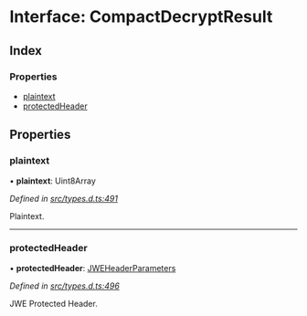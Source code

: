 # Interface: CompactDecryptResult

## Index

### Properties

* [plaintext](_types_d_.compactdecryptresult.md#plaintext)
* [protectedHeader](_types_d_.compactdecryptresult.md#protectedheader)

## Properties

### plaintext

•  **plaintext**: Uint8Array

*Defined in [src/types.d.ts:491](https://github.com/panva/jose/blob/v3.1.3/src/types.d.ts#L491)*

Plaintext.

___

### protectedHeader

•  **protectedHeader**: [JWEHeaderParameters](_types_d_.jweheaderparameters.md)

*Defined in [src/types.d.ts:496](https://github.com/panva/jose/blob/v3.1.3/src/types.d.ts#L496)*

JWE Protected Header.
